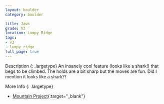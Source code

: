 ```yaml
---
layout: boulder
category: boulder

title: Jaws
grade: V3
location: Lumpy Ridge
tags:
- v3
- lumpy_ridge
full_page: true
---
```



Description
{: .largetype}
An insanely cool feature (looks like a shark!) that begs to be climbed. The holds are a bit sharp but the moves are fun. Did I mention it looks like a shark?!

More Info
{: .largetype}
- [Mountain Project](https://www.mountainproject.com/route/105749368/jaws){:target="_blank"}
